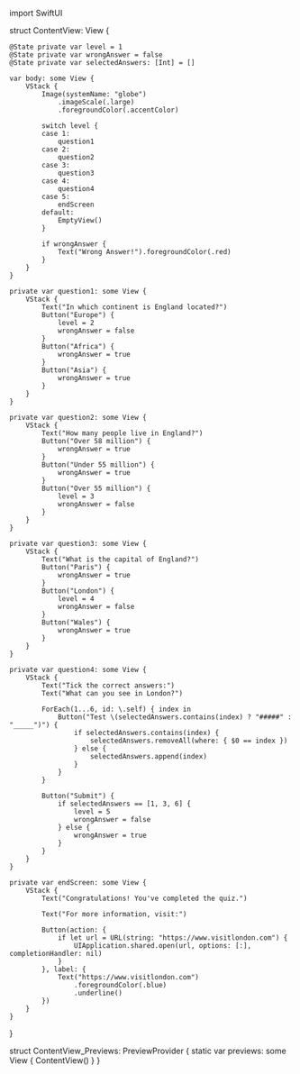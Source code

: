 import SwiftUI

struct ContentView: View {
    
    @State private var level = 1
    @State private var wrongAnswer = false
    @State private var selectedAnswers: [Int] = []
    
    var body: some View {
        VStack {
            Image(systemName: "globe")
                .imageScale(.large)
                .foregroundColor(.accentColor)
            
            switch level {
            case 1:
                question1
            case 2:
                question2
            case 3:
                question3
            case 4:
                question4
            case 5:
                endScreen
            default:
                EmptyView()
            }
            
            if wrongAnswer {
                Text("Wrong Answer!").foregroundColor(.red)
            }
        }
    }
    
    private var question1: some View {
        VStack {
            Text("In which continent is England located?")
            Button("Europe") {
                level = 2
                wrongAnswer = false
            }
            Button("Africa") {
                wrongAnswer = true
            }
            Button("Asia") {
                wrongAnswer = true
            }
        }
    }
    
    private var question2: some View {
        VStack {
            Text("How many people live in England?")
            Button("Over 58 million") {
                wrongAnswer = true
            }
            Button("Under 55 million") {
                wrongAnswer = true
            }
            Button("Over 55 million") {
                level = 3
                wrongAnswer = false
            }
        }
    }
    
    private var question3: some View {
        VStack {
            Text("What is the capital of England?")
            Button("Paris") {
                wrongAnswer = true
            }
            Button("London") {
                level = 4
                wrongAnswer = false
            }
            Button("Wales") {
                wrongAnswer = true
            }
        }
    }
    
    private var question4: some View {
        VStack {
            Text("Tick the correct answers:")
            Text("What can you see in London?")
            
            ForEach(1...6, id: \.self) { index in
                Button("Test \(selectedAnswers.contains(index) ? "#####" : "_____")") {
                    if selectedAnswers.contains(index) {
                        selectedAnswers.removeAll(where: { $0 == index })
                    } else {
                        selectedAnswers.append(index)
                    }
                }
            }
            
            Button("Submit") {
                if selectedAnswers == [1, 3, 6] {
                    level = 5
                    wrongAnswer = false
                } else {
                    wrongAnswer = true
                }
            }
        }
    }
    
    private var endScreen: some View {
        VStack {
            Text("Congratulations! You've completed the quiz.")
            
            Text("For more information, visit:")
            
            Button(action: {
                if let url = URL(string: "https://www.visitlondon.com") {
                    UIApplication.shared.open(url, options: [:], completionHandler: nil)
                }
            }, label: {
                Text("https://www.visitlondon.com")
                    .foregroundColor(.blue)
                    .underline()
            })
        }
    }
}

struct ContentView_Previews: PreviewProvider {
    static var previews: some View {
        ContentView()
    }
}
